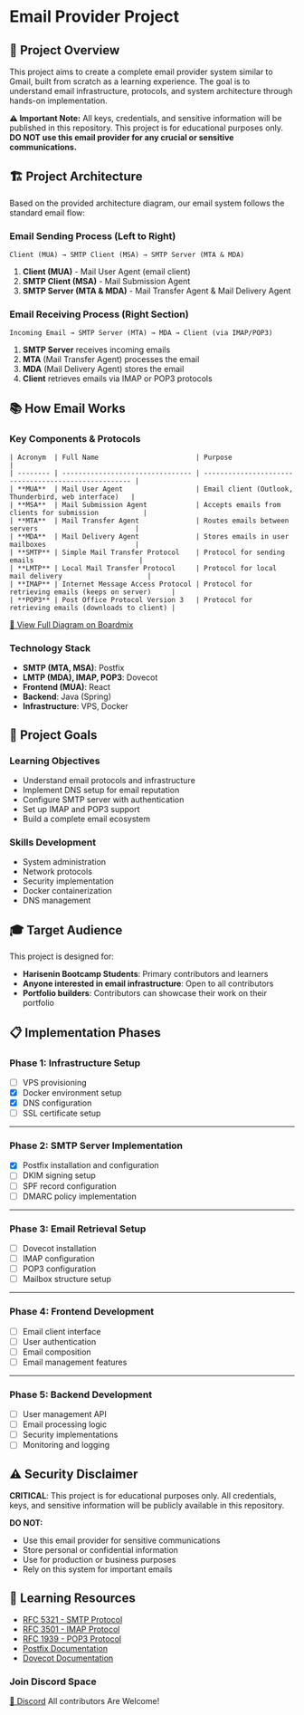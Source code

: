 # Email Provider Project

## 🎯 Project Overview

This project aims to create a complete email provider system similar to Gmail, built from scratch as a learning experience. The goal is to understand email infrastructure, protocols, and system architecture through hands-on implementation.

**⚠️ Important Note:** All keys, credentials, and sensitive information will be published in this repository. This project is for educational purposes only. **DO NOT use this email provider for any crucial or sensitive communications.**

## 🏗️ Project Architecture

Based on the provided architecture diagram, our email system follows the standard email flow:

### Email Sending Process (Left to Right)

```
Client (MUA) → SMTP Client (MSA) → SMTP Server (MTA & MDA)
```

1. **Client (MUA)** - Mail User Agent (email client)
2. **SMTP Client (MSA)** - Mail Submission Agent
3. **SMTP Server (MTA & MDA)** - Mail Transfer Agent & Mail Delivery Agent

### Email Receiving Process (Right Section)

```
Incoming Email → SMTP Server (MTA) → MDA → Client (via IMAP/POP3)
```

1. **SMTP Server** receives incoming emails
2. **MTA** (Mail Transfer Agent) processes the email
3. **MDA** (Mail Delivery Agent) stores the email
4. **Client** retrieves emails via IMAP or POP3 protocols

## 📚 How Email Works

### Key Components & Protocols

```
| Acronym  | Full Name                        | Purpose                                              |
| -------- | -------------------------------- | ---------------------------------------------------- |
| **MUA**  | Mail User Agent                  | Email client (Outlook, Thunderbird, web interface)   |
| **MSA**  | Mail Submission Agent            | Accepts emails from clients for submission           |
| **MTA**  | Mail Transfer Agent              | Routes emails between servers                        |
| **MDA**  | Mail Delivery Agent              | Stores emails in user mailboxes                      |
| **SMTP** | Simple Mail Transfer Protocol    | Protocol for sending emails                          |
| **LMTP** | Local Mail Transfer Protocol     | Protocol for local mail delivery                     |
| **IMAP** | Internet Message Access Protocol | Protocol for retrieving emails (keeps on server)     |
| **POP3** | Post Office Protocol Version 3   | Protocol for retrieving emails (downloads to client) |
```

[🔗 View Full Diagram on Boardmix](https://boardmix.com/app/editor/rPsYFIDdSR5Hl6RFpHbk1g?inviteCode=Xode1)

### Technology Stack

- **SMTP (MTA, MSA)**: Postfix
- **LMTP (MDA), IMAP, POP3**: Dovecot
- **Frontend (MUA)**: React
- **Backend**: Java (Spring)
- **Infrastructure**: VPS, Docker

## 🚀 Project Goals

### Learning Objectives

- Understand email protocols and infrastructure
- Implement DNS setup for email reputation
- Configure SMTP server with authentication
- Set up IMAP and POP3 support
- Build a complete email ecosystem

### Skills Development

- System administration
- Network protocols
- Security implementation
- Docker containerization
- DNS management

## 🎓 Target Audience

This project is designed for:

- **Harisenin Bootcamp Students**: Primary contributors and learners
- **Anyone interested in email infrastructure**: Open to all contributors
- **Portfolio builders**: Contributors can showcase their work on their portfolio

## 📋 Implementation Phases

### Phase 1: Infrastructure Setup

- [ ] VPS provisioning  
- [x] Docker environment setup  
- [x] DNS configuration  
- [ ] SSL certificate setup  

---

### Phase 2: SMTP Server Implementation

- [x] Postfix installation and configuration  
- [ ] DKIM signing setup  
- [ ] SPF record configuration  
- [ ] DMARC policy implementation  

---

### Phase 3: Email Retrieval Setup

- [ ] Dovecot installation  
- [ ] IMAP configuration  
- [ ] POP3 configuration  
- [ ] Mailbox structure setup  

---

### Phase 4: Frontend Development

- [ ] Email client interface  
- [ ] User authentication  
- [ ] Email composition  
- [ ] Email management features  

---

### Phase 5: Backend Development

- [ ] User management API  
- [ ] Email processing logic  
- [ ] Security implementations  
- [ ] Monitoring and logging  

## ⚠️ Security Disclaimer

**CRITICAL**: This project is for educational purposes only. All credentials, keys, and sensitive information will be publicly available in this repository.

**DO NOT:**

- Use this email provider for sensitive communications
- Store personal or confidential information
- Use for production or business purposes
- Rely on this system for important emails

## 📖 Learning Resources

- [RFC 5321 - SMTP Protocol](https://tools.ietf.org/html/rfc5321)
- [RFC 3501 - IMAP Protocol](https://tools.ietf.org/html/rfc3501)
- [RFC 1939 - POP3 Protocol](https://tools.ietf.org/html/rfc1939)
- [Postfix Documentation](http://www.postfix.org/documentation.html)
- [Dovecot Documentation](https://doc.dovecot.org/)

### Join Discord Space

[🔗 Discord](https://discord.gg/fQrKDuYEQh)
All contributors Are Welcome!